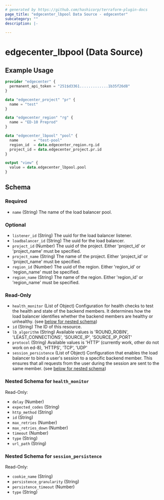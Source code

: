 ```yaml
---
# generated by https://github.com/hashicorp/terraform-plugin-docs
page_title: "edgecenter_lbpool Data Source - edgecenter"
subcategory: ""
description: |-
  
---
```


# edgecenter_lbpool (Data Source)



## Example Usage

```terraform
provider "edgecenter" {
  permanent_api_token = "251$d3361.............1b35f26d8"
}

data "edgecenter_project" "pr" {
  name = "test"
}

data "edgecenter_region" "rg" {
  name = "ED-10 Preprod"
}

data "edgecenter_lbpool" "pool" {
  name       = "test-pool"
  region_id  = data.edgecenter_region.rg.id
  project_id = data.edgecenter_project.pr.id
}

output "view" {
  value = data.edgecenter_lbpool.pool
}
```

<!-- schema generated by tfplugindocs -->
## Schema

### Required

- `name` (String) The name of the load balancer pool.

### Optional

- `listener_id` (String) The uuid for the load balancer listener.
- `loadbalancer_id` (String) The uuid for the load balancer.
- `project_id` (Number) The uuid of the project. Either 'project_id' or 'project_name' must be specified.
- `project_name` (String) The name of the project. Either 'project_id' or 'project_name' must be specified.
- `region_id` (Number) The uuid of the region. Either 'region_id' or 'region_name' must be specified.
- `region_name` (String) The name of the region. Either 'region_id' or 'region_name' must be specified.

### Read-Only

- `health_monitor` (List of Object) Configuration for health checks to test the health and state of the backend members. 
It determines how the load balancer identifies whether the backend members are healthy or unhealthy. (see [below for nested schema](#nestedatt--health_monitor))
- `id` (String) The ID of this resource.
- `lb_algorithm` (String) Available values is 'ROUND_ROBIN', 'LEAST_CONNECTIONS', 'SOURCE_IP', 'SOURCE_IP_PORT'
- `protocol` (String) Available values is 'HTTP' (currently work, other do not work on ed-8), 'HTTPS', 'TCP', 'UDP'
- `session_persistence` (List of Object) Configuration that enables the load balancer to bind a user's session to a specific backend member. 
This ensures that all requests from the user during the session are sent to the same member. (see [below for nested schema](#nestedatt--session_persistence))

<a id="nestedatt--health_monitor"></a>
### Nested Schema for `health_monitor`

Read-Only:

- `delay` (Number)
- `expected_codes` (String)
- `http_method` (String)
- `id` (String)
- `max_retries` (Number)
- `max_retries_down` (Number)
- `timeout` (Number)
- `type` (String)
- `url_path` (String)


<a id="nestedatt--session_persistence"></a>
### Nested Schema for `session_persistence`

Read-Only:

- `cookie_name` (String)
- `persistence_granularity` (String)
- `persistence_timeout` (Number)
- `type` (String)


